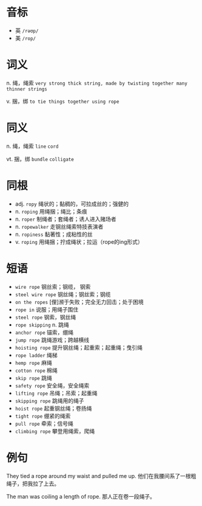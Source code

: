 # 音标

- 英 `/rəʊp/`
- 美 `/rop/`

# 词义

n. 绳，绳索
`very strong thick string, made by twisting together many thinner strings`

v. 捆，绑
`to tie things together using rope`

# 同义

n. 绳，绳索
`line` `cord`

vt. 捆，绑
`bundle` `colligate`

# 同根

- adj. `ropy` 绳状的；黏稠的，可拉成丝的；强健的
- n. `roping` 用绳捆；绳比；条痕
- n. `roper` 制绳者；套绳者；诱人进入赌场者
- n. `ropewalker` 走钢丝绳索特技表演者
- n. `ropiness` 黏著性；成粘性的丝
- v. `roping` 用绳捆；拧成绳状；拉运（rope的ing形式）

# 短语

- `wire rope` 钢丝索；钢缆， 钢索
- `steel wire rope` 钢丝绳；钢丝索；钢缆
- `on the ropes` [俚]濒于失败；完全无力回击；处于困境
- `rope in` 说服；用绳子围住
- `steel rope` 钢索，钢丝绳
- `rope skipping` n. 跳绳
- `anchor rope` 锚索，绷绳
- `jump rope` 跳绳游戏；跨越横线
- `hoisting rope` 提升钢丝绳；起重索；起重绳；曳引绳
- `rope ladder` 绳梯
- `hemp rope` 麻绳
- `cotton rope` 棉绳
- `skip rope` 跳绳
- `safety rope` 安全绳，安全绳索
- `lifting rope` 吊绳；吊索；起重绳
- `skipping rope` 跳绳用的绳子
- `hoist rope` 起重钢丝绳；卷扬绳
- `tight rope` 绷紧的绳索
- `pull rope` 牵索；信号绳
- `climbing rope` 攀登用绳索，爬绳

# 例句

They tied a rope around my waist and pulled me up.
他们在我腰间系了一根粗绳子，把我拉了上去。

The man was coiling a length of rope.
那人正在卷一段绳子。


